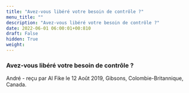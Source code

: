 ```yaml
---
title: "Avez-vous libéré votre besoin de contrôle ?"
menu_title: ""
description: "Avez-vous libéré votre besoin de contrôle ?"
date: 2022-06-01 06:00:01+00:810
draft: False
hidden: True
weight:
---
```

### Avez-vous libéré votre besoin de contrôle ?

André - reçu par Al Fike le 12 Août 2019, Gibsons, Colombie-Britannique, Canada.



